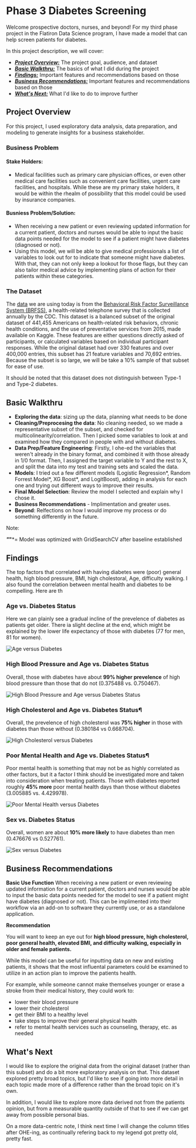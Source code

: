 # Phase 3 Diabetes Screening

Welcome prospective doctors, nurses, and beyond! For my third phase project in the Flatiron Data Science program, I have made a model that can help screen patients for diabetes. 

In this project description, we will cover:

* [***Project Overview:***](#project-overview) The project goal, audience, and dataset
* [***Basic Walkthru:***](#basic-walkthru) The basics of what I did during the project
* [***Findings:***](#findings) Important features and recommendations based on those
* [***Business Recommendations:***](#busrec) Important features and recommendations based on those
* [***What's Next:***](#next) What I'd like to do to improve further


## Project Overview<a id='project-overview'></a>

For this project, I used exploratory data analysis, data preparation, and modeling to generate insights for a business stakeholder.

### Business Problem

#### Stake Holders:
* Medical facilities such as primary care physician offices, or even other medical care facilities such as convenient care facilities, urgent care facilities, and hospitals. While these are my primary stake holders, it would be within the rhealm of possibility that this model could be used by insurance companies.

#### Busniess Problem/Solution:
* When receiving a new patient or even reviewing updated information for a current patient, doctors and nurses would be able to input the basic data points needed for the model to see if a patient might have diabetes (diagnosed or not). 
* Using this model, we will be able to give medical professionals a list of variables to look out for to indicate that someone might have diabetes. With that, they can not only keep a lookout for those flags, but they can also tailor medical advice by implementing plans of action for their patients within these categories.  


### The Dataset

The [data]("https://www.kaggle.com/datasets/prosperchuks/health-dataset") we are using today is from the [Behavioral Risk Factor Surveillance System (BRFSS)](https://www.kaggle.com/datasets/cdc/behavioral-risk-factor-surveillance-system"), a health-related telephone survey that is collected annually by the CDC. This dataset is a balanced subset of the original dataset of 441,455 Americans on health-related risk behaviors, chronic health conditions, and the use of preventative services from 2015, made available on Kaggle. These features are either questions directly asked of participants, or calculated variables based on individual participant responses. While the original dataset had over 330 features and over 400,000 entries, this subset has 21 feature variables and 70,692 entries. Because the subset is so large, we will be take a 10% sample of that subset for ease of use.

It should be noted that this dataset does not distinguish between Type-1 and Type-2 diabetes.

## Basic Walkthru<a id='walkthru'></a>

* **Exploring the data**: sizing up the data, planning what needs to be done
* **Cleaning/Preprocesing the data**: No cleaning needed, so we made a representative subset of the subset, and checked for multicolinearity/correlation. Then I picked some variables to look at and examined how they compared in people with and without diabetes. 
* **Data Prep/Feature Engineering**: Firstly, I ohe-ed the variables that weren't already in the binary format, and combined it with those already in 1/0 format. Then, I assigned the target variable to Y and the rest to X, and split the data into my test and training sets and scaled the data. 
* **Models**: I tried out a few different models (Logistic Regression*, Random Forrest Model*, XG Boost*, and LogitBoost), adding in analysis for each one and trying out different ways to improve their results.
* **Final Model Selection**: Review the model I selected and explain why I chose it. 
* **Business Recommendations** - Implimentation and greater uses. 
* **Beyond**: Relfections on how I would improve my process or do something differently in the future. 

Note:

 ***"*"***= Model was optimized with GridSearchCV after baseline established

## Findings <a id='findings'></a>

The top factors that correlated with having diabetes were (poor) general health, high blood pressure, BMI, high cholestoral, Age, difficulty walking. I also found the correlation between mental health and diabetes to be compelling. Here are th

### Age vs. Diabetes Status
Here we can plainly see a gradual incline of the prevelence of diabetes as patients get older. There ia slight decline at the end, which might be explained by the lower life expectancy of those with diabetes (77 for men, 81 for women).

<img src="images/Age_Diabetes.png" alt="Age versus Diabetes" />

### High Blood Pressure and Age vs. Diabetes Status
Overall, those with diabetes have about **99% higher prevelence** of high blood pressure than those that do not (0.375488 vs. 0.750467).

<img src="images/HighBP_Diabetes.png" alt="High Blood Pressure and Age versus Diabetes Status" />

### High Cholesterol and Age vs. Diabetes Status¶
Overall, the prevelence of high cholesterol was **75% higher**  in those with diabetes than those without (0.380184 vs 0.668704).

<img src="images/HighChol_Diabetes.png" alt="High Cholesterol versus Diabetes" />


### Poor Mental Health and Age vs. Diabetes Status¶
Poor mental health is something that may not be as highly correlated as other factors, but it a factor I think should be investigated more and taken into consideration when treating patients. Those with diabetes reported roughly **45% more** poor mental health days than those without diabetes (3.005885 vs. 4.429978).

<img src="images/MentHlth_Diabetes.png" alt="Poor Mental Health versus Diabetes" />

### Sex vs. Diabetes Status
Overall, women are about **10% more likely** to have diabetes than men (0.476676 vs 0.527761). 

<img src="images/Sex_Diabetes.png" alt="Sex versus Diabetes" />

## Business Recommendations <a id='busrec'></a>

**Basic Use Function**
When receiving a new patient or even reviewing updated information for a current patient, doctors and nurses would be able to input the basic data points needed for the model to see if a patient might have diabetes (diagnosed or not). This can be implimented into their workflow via an add-on to software they currently use, or as a standalone application.

**Recommendation**

You will want to keep an eye out for **high blood pressure, high cholesterol, poor general health, elevated BMI, and difficulty walking, especially in older and female patients.**

While this model can be useful for inputting data on new and existing patients, it shows that the most influental parameters could be examined to utilize in an action plan to improve the patients health.

For example, while someone cannot make themselves younger or erase a stroke from their medical history, they could work to:
* lower their blood pressure
* lower their cholesterol
* get their BMI to a healthy level
* take steps to improve their general physical health
* refer to mental health services such as counseling, therapy, etc. as needed

## What's Next<a id='next'></a>
I would like to explore the original data from the original dataset (rather than this subset) and do a bit more exploratory analysis on that. This dataset explored pretty broad topics, but I'd like to see if going into more detail in each topic made more of a difference rather than the broad topic on it's own.

In addition, I would like to explore more data derived not from the patients opinion, but from a measurable quantity outside of that to see if we can get away from possible personal bias.

On a more data-centric note, I think next time I will change the column titles after OHE-ing, as continually refering back to my legend got pretty old, pretty fast. 

